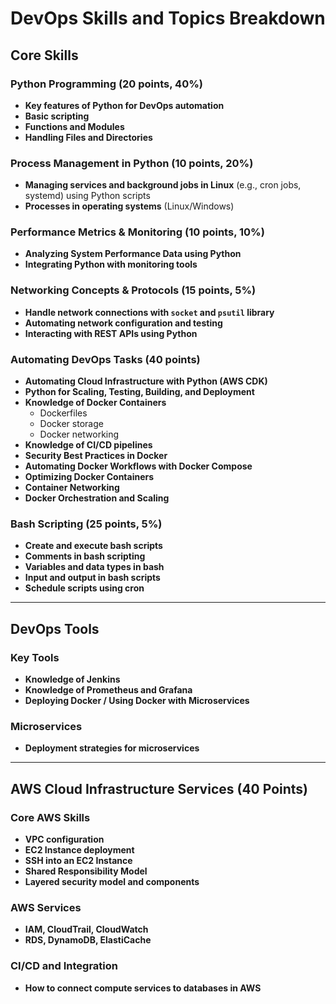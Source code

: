 # DevOps Skills and Topics Breakdown

## Core Skills

### Python Programming (20 points, 40%)
- **Key features of Python for DevOps automation**
- **Basic scripting**
- **Functions and Modules**
- **Handling Files and Directories**

### Process Management in Python (10 points, 20%)
- **Managing services and background jobs in Linux** (e.g., cron jobs, systemd) using Python scripts
- **Processes in operating systems** (Linux/Windows)

### Performance Metrics & Monitoring (10 points, 10%)
- **Analyzing System Performance Data using Python**
- **Integrating Python with monitoring tools**

### Networking Concepts & Protocols (15 points, 5%)
- **Handle network connections with `socket` and `psutil` library**
- **Automating network configuration and testing**
- **Interacting with REST APIs using Python**

### Automating DevOps Tasks (40 points)
- **Automating Cloud Infrastructure with Python (AWS CDK)**
- **Python for Scaling, Testing, Building, and Deployment**
- **Knowledge of Docker Containers**
  - Dockerfiles
  - Docker storage
  - Docker networking
- **Knowledge of CI/CD pipelines**
- **Security Best Practices in Docker**
- **Automating Docker Workflows with Docker Compose**
- **Optimizing Docker Containers**
- **Container Networking**
- **Docker Orchestration and Scaling**

### Bash Scripting (25 points, 5%)
- **Create and execute bash scripts**
- **Comments in bash scripting**
- **Variables and data types in bash**
- **Input and output in bash scripts**
- **Schedule scripts using cron**

---

## DevOps Tools

### Key Tools
- **Knowledge of Jenkins**
- **Knowledge of Prometheus and Grafana**
- **Deploying Docker / Using Docker with Microservices**

### Microservices
- **Deployment strategies for microservices**

---

## AWS Cloud Infrastructure Services (40 Points)

### Core AWS Skills
- **VPC configuration**
- **EC2 Instance deployment**
- **SSH into an EC2 Instance**
- **Shared Responsibility Model**
- **Layered security model and components**

### AWS Services
- **IAM, CloudTrail, CloudWatch**
- **RDS, DynamoDB, ElastiCache**

### CI/CD and Integration
- **How to connect compute services to databases in AWS**
